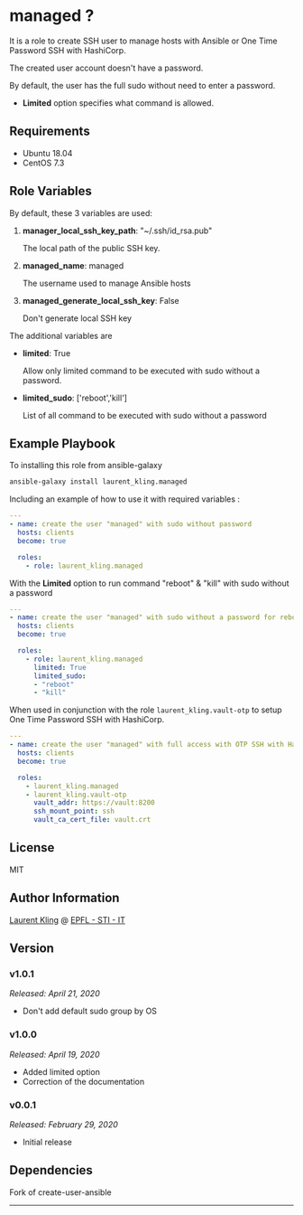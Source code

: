 managed ?
=========

It is a role to create SSH user to manage hosts with Ansible or One Time Password SSH with HashiCorp.

The created user account doesn't have a password.

By default, the user has the full sudo without need to enter a password.

* **Limited** option specifies what command is allowed.

Requirements
------------

* Ubuntu 18.04
* CentOS 7.3

Role Variables
--------------

By default, these 3 variables are used:

1. **manager_local_ssh_key_path**: "~/.ssh/id_rsa.pub"

   The local path of the public SSH key.

2. **managed_name**: managed

   The username used to manage Ansible hosts

3. **managed_generate_local_ssh_key**: False

   Don't generate local SSH key

The additional variables are

* **limited**: True

  Allow only limited command to be executed with sudo without a password.


* **limited_sudo**:  ['reboot','kill']

  List of all command to be executed with sudo without a password

  

Example Playbook
----------------

To installing this role from ansible-galaxy

```bash
ansible-galaxy install laurent_kling.managed
```

Including an example of how to use it with required variables :

```yaml
---
- name: create the user "managed" with sudo without password
  hosts: clients
  become: true

  roles:
    - role: laurent_kling.managed
```

With the **Limited** option to run command "reboot" & "kill" with sudo without a password

```yaml
---
- name: create the user "managed" with sudo without a password for reboot & kill only
  hosts: clients
  become: true

  roles:
    - role: laurent_kling.managed
      limited: True
      limited_sudo:
      - "reboot"
      - "kill"
```

When used in conjunction with the role `laurent_kling.vault-otp` to setup One Time Password SSH with HashiCorp.

```yaml
---
- name: create the user "managed" with full access with OTP SSH with HashiCorp
  hosts: clients
  become: true

  roles:
    - laurent_kling.managed
    - laurent_kling.vault-otp
      vault_addr: https://vault:8200
      ssh_mount_point: ssh
      vault_ca_cert_file: vault.crt
```



License
-------

MIT

Author Information
------------------

[Laurent Kling](https://people.epfl.ch/laurent.kling/?lang=en) @ [EPFL - STI - IT](https://sti-it.epfl.ch/)

## Version

### v1.0.1

*Released: April 21, 2020*

- Don't add default sudo group by OS

### v1.0.0

*Released: April 19, 2020*

- Added limited option
- Correction of the documentation

### v0.0.1

*Released: February 29, 2020*

- Initial release

Dependencies
------------

Fork of create-user-ansible

----------------